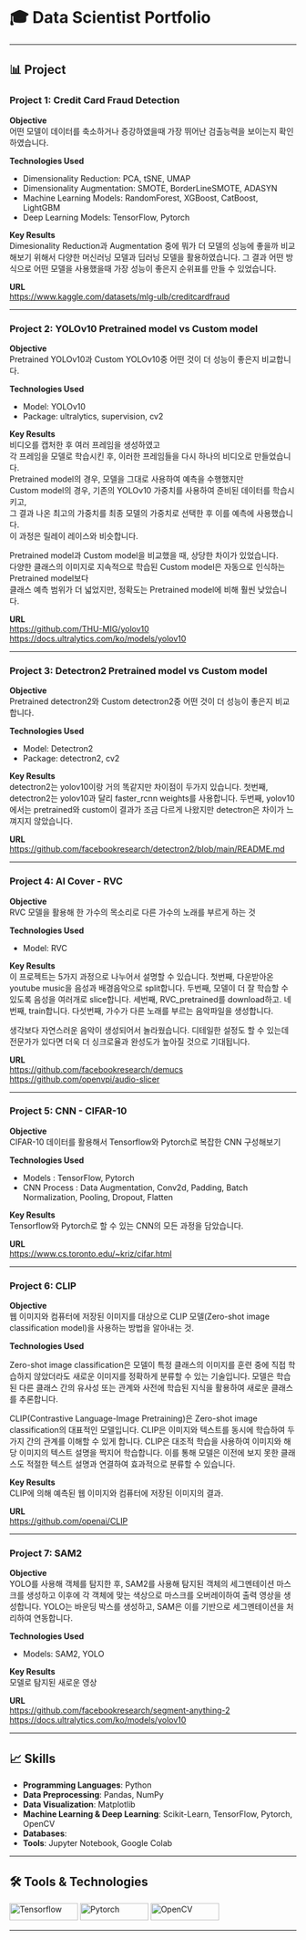 # 🎓 Data Scientist Portfolio

---

## 📊 Project

### Project 1: Credit Card Fraud Detection

**Objective** <br/>
어떤 모델이 데이터를 축소하거나 증강하였을때 가장 뛰어난 검출능력을 보이는지 확인하였습니다.

**Technologies Used** <br/>
- Dimensionality Reduction: PCA, tSNE, UMAP
- Dimensionality Augmentation: SMOTE, BorderLineSMOTE, ADASYN
- Machine Learning Models: RandomForest, XGBoost, CatBoost, LightGBM
- Deep Learning Models: TensorFlow, Pytorch 

**Key Results** <br/>
Dimesionality Reduction과 Augmentation 중에 뭐가 더 모델의 성능에 좋을까 비교해보기 위해서 
다양한 머신러닝 모델과 딥러닝 모델을 활용하였습니다. 
그 결과 어떤 방식으로 어떤 모델을 사용했을때 가장 성능이 좋은지 순위표를 만들 수 있었습니다.

**URL** <br/>
https://www.kaggle.com/datasets/mlg-ulb/creditcardfraud

---

### Project 2: YOLOv10 Pretrained model vs Custom model

**Objective** <br/>
Pretrained YOLOv10과 Custom YOLOv10중 어떤 것이 더 성능이 좋은지 비교합니다.

**Technologies Used** <br/>

- Model: YOLOv10
- Package: ultralytics, supervision, cv2

**Key Results** <br/>
비디오를 캡처한 후 여러 프레임을 생성하였고 <br/>
각 프레임을 모델로 학습시킨 후, 이러한 프레임들을 다시 하나의 비디오로 만들었습니다. <br/>
Pretrained model의 경우, 모델을 그대로 사용하여 예측을 수행했지만 <br/>
Custom model의 경우, 기존의 YOLOv10 가중치를 사용하여 준비된 데이터를 학습시키고, <br/>
그 결과 나온 최고의 가중치를 최종 모델의 가중치로 선택한 후 이를 예측에 사용했습니다. <br/>
이 과정은 릴레이 레이스와 비슷합니다.

Pretrained model과 Custom model을 비교했을 때, 상당한 차이가 있었습니다. <br/>
다양한 클래스의 이미지로 지속적으로 학습된 Custom model은 자동으로 인식하는 Pretrained model보다 <br/>
클래스 예측 범위가 더 넓었지만, 정확도는 Pretrained model에 비해 훨씬 낮았습니다.

**URL** <br/>
https://github.com/THU-MIG/yolov10 <br/>
https://docs.ultralytics.com/ko/models/yolov10

---

### Project 3: Detectron2 Pretrained model vs Custom model

**Objective** <br/>
Pretrained detectron2와 Custom detectron2중 어떤 것이 더 성능이 좋은지 비교합니다.

**Technologies Used** <br/>
- Model: Detectron2
- Package: detectron2, cv2

**Key Results** <br/>
detectron2는 yolov10이랑 거의 똑같지만 차이점이 두가지 있습니다.
첫번째, detectron2는 yolov10과 달리 faster_rcnn weights를 사용합니다.
두번째, yolov10에서는 pretrained와 custom이 결과가 조금 다르게 나왔지만 
detectron은 차이가 느껴지지 않았습니다.

**URL** <br/>
https://github.com/facebookresearch/detectron2/blob/main/README.md

---

### Project 4: AI Cover - RVC

**Objective** <br/>
RVC 모델을 활용해 한 가수의 목소리로 다른 가수의 노래를 부르게 하는 것 

**Technologies Used** <br/>
- Model: RVC

**Key Results** <br/>
이 프로젝트는 5가지 과정으로 나누어서 설명할 수 있습니다.
첫번째, 다운받아온 youtube music을 음성과 배경음악으로 split합니다.
두번째, 모델이 더 잘 학습할 수 있도록 음성을 여러개로 slice합니다.
세번째, RVC_pretrained를  download하고.
네번째, train합니다.
다섯번째, 가수가 다른 노래를 부르는 음악파일을 생성합니다.

생각보다 자연스러운 음악이 생성되어서 놀라웠습니다.
디테일한 설정도 할 수 있는데 전문가가 있다면 더욱 더 싱크로율과 완성도가 높아질 것으로 기대됩니다.

**URL** <br/>
https://github.com/facebookresearch/demucs <br/>
https://github.com/openvpi/audio-slicer

---

### Project 5: CNN - CIFAR-10

**Objective** <br/>
CIFAR-10 데이터를 활용해서 
Tensorflow와 Pytorch로 복잡한 CNN 구성해보기

**Technologies Used** <br/>
- Models : TensorFlow, Pytorch
- CNN Process : Data Augmentation, Conv2d, Padding, Batch Normalization, Pooling, Dropout, Flatten 

**Key Results** <br/>
Tensorflow와 Pytorch로 할 수 있는 CNN의 모든 과정을 담았습니다.

**URL** <br/>
https://www.cs.toronto.edu/~kriz/cifar.html

---

### Project 6: CLIP

**Objective** <br/>
웹 이미지와 컴퓨터에 저장된 이미지를 대상으로 CLIP 모델(Zero-shot image classification model)을 사용하는 방법을 알아내는 것.

**Technologies Used** <br/>

Zero-shot image classification은 모델이 특정 클래스의 이미지를 훈련 중에 직접 학습하지 않았더라도 새로운 이미지를 정확하게 분류할 수 있는 기술입니다. 모델은 학습된 다른 클래스 간의 유사성 또는 관계와 사전에 학습된 지식을 활용하여 새로운 클래스를 추론합니다.

CLIP(Contrastive Language-Image Pretraining)은 Zero-shot image classification의 대표적인 모델입니다. CLIP은 이미지와 텍스트를 동시에 학습하여 두 가지 간의 관계를 이해할 수 있게 합니다. CLIP은 대조적 학습을 사용하여 이미지와 해당 이미지의 텍스트 설명을 짝지어 학습합니다. 이를 통해 모델은 이전에 보지 못한 클래스도 적절한 텍스트 설명과 연결하여 효과적으로 분류할 수 있습니다.

**Key Results** <br/>
CLIP에 의해 예측된 웹 이미지와 컴퓨터에 저장된 이미지의 결과.

**URL** <br/>
https://github.com/openai/CLIP

---

### Project 7: SAM2

**Objective** <br/>
YOLO를 사용해 객체를 탐지한 후, SAM2를 사용해 탐지된 객체의 세그멘테이션 마스크를 생성하고 이후에 각 객체에 맞는 색상으로 마스크를 오버레이하여 출력 영상을 생성합니다. YOLO는 바운딩 박스를 생성하고, SAM은 이를 기반으로 세그멘테이션을 처리하여 연동합니다.

**Technologies Used** <br/>
- Models: SAM2, YOLO

**Key Results** <br/>
모델로 탐지된 새로운 영상

**URL** <br/>
https://github.com/facebookresearch/segment-anything-2 <br/>
https://docs.ultralytics.com/ko/models/yolov10

---

## 📈 Skills

- **Programming Languages**: Python
- **Data Preprocessing**: Pandas, NumPy
- **Data Visualization**: Matplotlib
- **Machine Learning & Deep Learning**: Scikit-Learn, TensorFlow, Pytorch, OpenCV
- **Databases**: 
- **Tools**: Jupyter Notebook, Google Colab

---

## 🛠️ Tools & Technologies

<p>
  <img src="https://img.shields.io/badge/Tensorflow-FF6F00.svg?style=for-the-badge&logo=Tensorflow&logoColor=white" alt="Tensorflow" width="120" height="30"/>
  <img src="https://img.shields.io/badge/Pytorch-EE4C2C.svg?style=for-the-badge&logo=pytorch&logoColor=white" alt="Pytorch" width="120" height="30"/>
  <img src="https://img.shields.io/badge/OpenCV-5C3EE8.svg?style=for-the-badge&logo=OpenCV&logoColor=white" alt="OpenCV" width="120" height="30"/>
</p>

---




